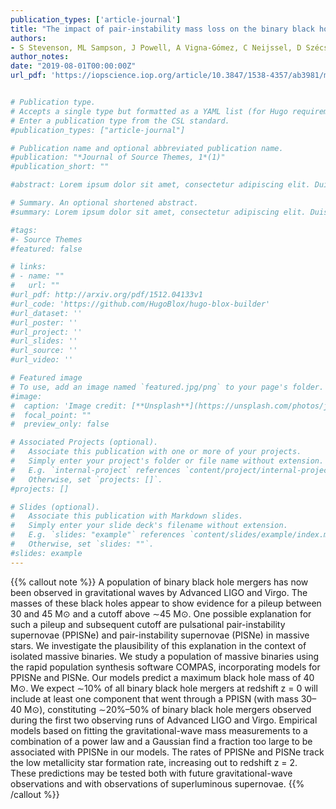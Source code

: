 ```yaml
---
publication_types: ['article-journal']
title: "The impact of pair-instability mass loss on the binary black hole mass distribution"
authors:
- S Stevenson, ML Sampson, J Powell, A Vigna-Gómez, C Neijssel, D Szécsi, I Mandel
author_notes:
date: "2019-08-01T00:00:00Z"
url_pdf: 'https://iopscience.iop.org/article/10.3847/1538-4357/ab3981/meta'


# Publication type.
# Accepts a single type but formatted as a YAML list (for Hugo requirements).
# Enter a publication type from the CSL standard.
#publication_types: ["article-journal"]

# Publication name and optional abbreviated publication name.
#publication: "*Journal of Source Themes, 1*(1)"
#publication_short: ""

#abstract: Lorem ipsum dolor sit amet, consectetur adipiscing elit. Duis posuere tellus ac #convallis placerat. Proin tincidunt magna sed ex sollicitudin condimentum. Sed ac faucibus dolor, #scelerisque sollicitudin nisi. Cras purus urna, suscipit quis sapien eu, pulvinar tempor diam. #Quisque risus orci, mollis id ante sit amet, gravida egestas nisl. Sed ac tempus magna. Proin in #dui enim. Donec condimentum, sem id dapibus fringilla, tellus enim condimentum arcu, nec volutpat #est felis vel metus. Vestibulum sit amet erat at nulla eleifend gravida.

# Summary. An optional shortened abstract.
#summary: Lorem ipsum dolor sit amet, consectetur adipiscing elit. Duis posuere tellus ac convallis #placerat. Proin tincidunt magna sed ex sollicitudin condimentum.

#tags:
#- Source Themes
#featured: false

# links:
# - name: ""
#   url: ""
#url_pdf: http://arxiv.org/pdf/1512.04133v1
#url_code: 'https://github.com/HugoBlox/hugo-blox-builder'
#url_dataset: ''
#url_poster: ''
#url_project: ''
#url_slides: ''
#url_source: ''
#url_video: ''

# Featured image
# To use, add an image named `featured.jpg/png` to your page's folder. 
#image:
#  caption: 'Image credit: [**Unsplash**](https://unsplash.com/photos/jdD8gXaTZsc)'
#  focal_point: ""
#  preview_only: false

# Associated Projects (optional).
#   Associate this publication with one or more of your projects.
#   Simply enter your project's folder or file name without extension.
#   E.g. `internal-project` references `content/project/internal-project/index.md`.
#   Otherwise, set `projects: []`.
#projects: []

# Slides (optional).
#   Associate this publication with Markdown slides.
#   Simply enter your slide deck's filename without extension.
#   E.g. `slides: "example"` references `content/slides/example/index.md`.
#   Otherwise, set `slides: ""`.
#slides: example
---
```


{{% callout note %}}
A population of binary black hole mergers has now been observed in gravitational waves by Advanced LIGO and Virgo. The masses of these black holes appear to show evidence for a pileup between 30 and 45 M⊙ and a cutoff above ∼45 M⊙. One possible explanation for such a pileup and subsequent cutoff are pulsational pair-instability supernovae (PPISNe) and pair-instability supernovae (PISNe) in massive stars. We investigate the plausibility of this explanation in the context of isolated massive binaries. We study a population of massive binaries using the rapid population synthesis software COMPAS, incorporating models for PPISNe and PISNe. Our models predict a maximum black hole mass of 40 M⊙. We expect ∼10% of all binary black hole mergers at redshift z = 0 will include at least one component that went through a PPISN (with mass 30–40 M⊙), constituting ∼20%–50% of binary black hole mergers observed during the first two observing runs of Advanced LIGO and Virgo. Empirical models based on fitting the gravitational-wave mass measurements to a combination of a power law and a Gaussian find a fraction too large to be associated with PPISNe in our models. The rates of PPISNe and PISNe track the low metallicity star formation rate, increasing out to redshift z = 2. These predictions may be tested both with future gravitational-wave observations and with observations of superluminous supernovae.
{{% /callout %}}
